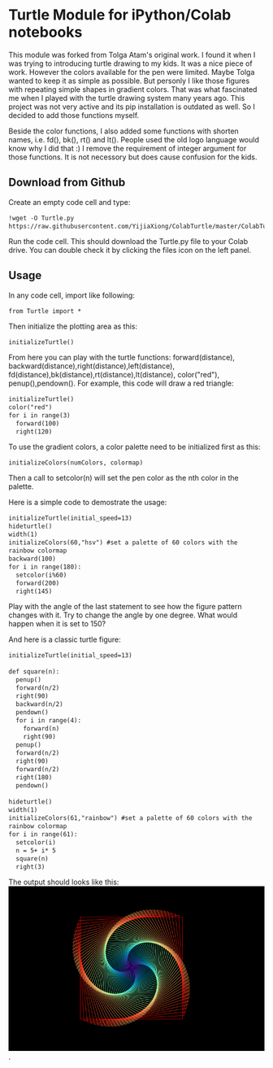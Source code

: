 Turtle Module for iPython/Colab notebooks
===================
This module was forked from Tolga Atam's original work. I found it when I was trying to introducing turtle drawing to my kids. It was a nice piece of work. However the colors available for the pen were limited. Maybe Tolga wanted to keep it as simple as possible. But personly I like those figures with repeating simple shapes in gradient colors. That was what fascinated me when I played with the turtle drawing system many years ago. This project was not very active and its pip installation is outdated as well. So I decided to add those functions myself.

Beside the color functions, I also added some functions with shorten names, i.e. fd(), bk(), rt() and lt(). People used the old logo language would know why I did that :) I remove the requirement of integer argument for those functions. It is not necessory but does cause confusion for the kids.

Download from Github
----
Create an empty code cell and type:

    !wget -O Turtle.py https://raw.githubusercontent.com/YijiaXiong/ColabTurtle/master/ColabTurtle/Turtle.py

Run the code cell. 
This should download the Turtle.py file to your Colab drive. You can double check it by clicking the files icon on the left panel. 


Usage
----
In any code cell, import like following:

    from Turtle import *

Then initialize the plotting area as this:

    initializeTurtle()

From here you can play with the turtle functions: forward(distance), backward(distance),right(distance),left(distance), fd(distance),bk(distance),rt(distance),lt(distance), color("red"), penup(),pendown(). For example, this code will draw a red triangle:

    initializeTurtle()
    color("red")
    for i in range(3)
      forward(100)
      right(120)

To use the gradient colors, a color palette need to be initialized first as this:

    initializeColors(numColors, colormap)
    
Then a call to setcolor(n) will set the pen color as the nth color in the palette. 

Here is a simple code to demostrate the usage:

    initializeTurtle(initial_speed=13)
    hideturtle()
    width(1)
    initializeColors(60,"hsv") #set a palette of 60 colors with the rainbow colormap
    backward(100)
    for i in range(180):
      setcolor(i%60)
      forward(200)
      right(145)

Play with the angle of the last statement to see how the figure pattern changes with it. Try to change the angle by one degree. What would happen when it is set to 150?

And here is a classic turtle figure:

    initializeTurtle(initial_speed=13)

    def square(n):
      penup()
      forward(n/2)
      right(90)
      backward(n/2)
      pendown()
      for i in range(4):
        forward(n)
        right(90)
      penup()
      forward(n/2)
      right(90)
      forward(n/2)
      right(180)
      pendown()
      
    hideturtle()
    width(1)
    initializeColors(61,"rainbow") #set a palette of 60 colors with the rainbow colormap
    for i in range(61):
      setcolor(i)
      n = 5+ i* 5
      square(n)
      right(3)

The output should looks like this:
![Image of turtleoutput](https://github.com/YijiaXiong/ColabTurtle/blob/master/turtleoutput.png).

